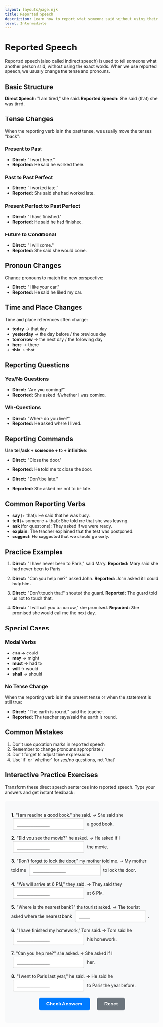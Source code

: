 ```yaml
---
layout: layouts/page.njk
title: Reported Speech
description: Learn how to report what someone said without using their exact words.
level: Intermediate
---
```


# Reported Speech

Reported speech (also called indirect speech) is used to tell someone what another person said, without using the exact words. When we use reported speech, we usually change the tense and pronouns.

## Basic Structure

**Direct Speech:** "I am tired," she said.
**Reported Speech:** She said (that) she was tired.

## Tense Changes

When the reporting verb is in the past tense, we usually move the tenses "back":

### Present to Past
- **Direct:** "I work here."
- **Reported:** He said he worked there.

### Past to Past Perfect
- **Direct:** "I worked late."
- **Reported:** She said she had worked late.

### Present Perfect to Past Perfect
- **Direct:** "I have finished."
- **Reported:** He said he had finished.

### Future to Conditional
- **Direct:** "I will come."
- **Reported:** She said she would come.

## Pronoun Changes

Change pronouns to match the new perspective:

- **Direct:** "I like your car."
- **Reported:** He said he liked my car.

## Time and Place Changes

Time and place references often change:

- **today** → that day
- **yesterday** → the day before / the previous day
- **tomorrow** → the next day / the following day
- **here** → there
- **this** → that

## Reporting Questions

### Yes/No Questions
- **Direct:** "Are you coming?"
- **Reported:** She asked if/whether I was coming.

### Wh-Questions
- **Direct:** "Where do you live?"
- **Reported:** He asked where I lived.

## Reporting Commands

Use **tell/ask + someone + to + infinitive**:

- **Direct:** "Close the door."
- **Reported:** He told me to close the door.

- **Direct:** "Don't be late."
- **Reported:** She asked me not to be late.

## Common Reporting Verbs

- **say** (+ that): He said that he was busy.
- **tell** (+ someone + that): She told me that she was leaving.
- **ask** (for questions): They asked if we were ready.
- **explain**: The teacher explained that the test was postponed.
- **suggest**: He suggested that we should go early.

## Practice Examples

1. **Direct:** "I have never been to Paris," said Mary.
   **Reported:** Mary said she had never been to Paris.

2. **Direct:** "Can you help me?" asked John.
   **Reported:** John asked if I could help him.

3. **Direct:** "Don't touch that!" shouted the guard.
   **Reported:** The guard told us not to touch that.

4. **Direct:** "I will call you tomorrow," she promised.
   **Reported:** She promised she would call me the next day.

## Special Cases

### Modal Verbs
- **can** → could
- **may** → might
- **must** → had to
- **will** → would
- **shall** → should

### No Tense Change
When the reporting verb is in the present tense or when the statement is still true:
- **Direct:** "The earth is round," said the teacher.
- **Reported:** The teacher says/said the earth is round.

## Common Mistakes

1. Don't use quotation marks in reported speech
2. Remember to change pronouns appropriately
3. Don't forget to adjust time expressions
4. Use 'if' or 'whether' for yes/no questions, not 'that'

## Interactive Practice Exercises

Transform these direct speech sentences into reported speech. Type your answers and get instant feedback:

<div class="interactive-exercise" id="reported-speech-exercise" data-exercise-id="reported-speech-intermediate">
  <div class="exercise-item">
    <p><strong>1.</strong> "I am reading a good book," she said. → She said she <input type="text" class="fill-blank" data-answer="was reading" placeholder="____________"> a good book.</p>
  </div>
  
  <div class="exercise-item">
    <p><strong>2.</strong> "Did you see the movie?" he asked. → He asked if I <input type="text" class="fill-blank" data-answer="had seen" placeholder="____________"> the movie.</p>
  </div>
  
  <div class="exercise-item">
    <p><strong>3.</strong> "Don't forget to lock the door," my mother told me. → My mother told me <input type="text" class="fill-blank" data-answer="not to forget" placeholder="____________"> to lock the door.</p>
  </div>
  
  <div class="exercise-item">
    <p><strong>4.</strong> "We will arrive at 6 PM," they said. → They said they <input type="text" class="fill-blank" data-answer="would arrive" placeholder="____________"> at 6 PM.</p>
  </div>
  
  <div class="exercise-item">
    <p><strong>5.</strong> "Where is the nearest bank?" the tourist asked. → The tourist asked where the nearest bank <input type="text" class="fill-blank" data-answer="was" placeholder="____">.</p>
  </div>
  
  <div class="exercise-item">
    <p><strong>6.</strong> "I have finished my homework," Tom said. → Tom said he <input type="text" class="fill-blank" data-answer="had finished" placeholder="____________"> his homework.</p>
  </div>
  
  <div class="exercise-item">
    <p><strong>7.</strong> "Can you help me?" she asked. → She asked if I <input type="text" class="fill-blank" data-answer="could help" placeholder="____________"> her.</p>
  </div>
  
  <div class="exercise-item">
    <p><strong>8.</strong> "I went to Paris last year," he said. → He said he <input type="text" class="fill-blank" data-answer="had gone" placeholder="____________"> to Paris the year before.</p>
  </div>
  
  <div class="exercise-controls">
    <button onclick="checkAnswers('reported-speech-exercise')" class="check-btn">Check Answers</button>
    <button onclick="resetExercise('reported-speech-exercise')" class="reset-btn">Reset</button>
  </div>
  
  <div id="reported-speech-exercise-results" class="results-section" style="display: none;">
    <h4>Results:</h4>
    <p id="reported-speech-exercise-score"></p>
    <div id="reported-speech-exercise-feedback"></div>
  </div>
</div>

<script>
function checkAnswers(exerciseId) {
  const exercise = document.getElementById(exerciseId);
  const inputs = exercise.querySelectorAll('.fill-blank');
  const resultsDiv = document.getElementById(exerciseId + '-results');
  const scoreP = document.getElementById(exerciseId + '-score');
  const feedbackDiv = document.getElementById(exerciseId + '-feedback');
  
  let correct = 0;
  let total = inputs.length;
  let feedback = '';
  
  inputs.forEach((input, index) => {
    const userAnswer = input.value.trim().toLowerCase();
    const correctAnswer = input.dataset.answer.toLowerCase();
    
    input.classList.remove('correct', 'incorrect');
    
    if (userAnswer === correctAnswer) {
      input.classList.add('correct');
      correct++;
    } else {
      input.classList.add('incorrect');
      feedback += `<p><strong>Question ${index + 1}:</strong> Your answer: "${input.value}" | Correct answer: "${input.dataset.answer}"</p>`;
    }
  });
  
  resultsDiv.style.display = 'block';
  scoreP.textContent = `Score: ${correct}/${total} (${Math.round(correct/total*100)}%)`;
  
  if (correct === total) {
    feedbackDiv.innerHTML = '<p style="color: green; font-weight: bold;">Excellent! All answers are correct! 🎉</p>';
  } else {
    feedbackDiv.innerHTML = feedback;
  }
}

function resetExercise(exerciseId) {
  const exercise = document.getElementById(exerciseId);
  const inputs = exercise.querySelectorAll('.fill-blank');
  const resultsDiv = document.getElementById(exerciseId + '-results');
  
  inputs.forEach(input => {
    input.value = '';
    input.classList.remove('correct', 'incorrect');
  });
  
  resultsDiv.style.display = 'none';
}
</script>

<style>
.interactive-exercise {
  background: #f8f9fa;
  padding: 20px;
  border-radius: 8px;
  margin: 20px 0;
}

.exercise-item {
  margin: 15px 0;
  line-height: 1.6;
}

.fill-blank {
  border: 2px solid #ddd;
  padding: 8px 12px;
  border-radius: 4px;
  font-size: 16px;
  min-width: 120px;
  margin: 0 5px;
  transition: border-color 0.3s;
}

.fill-blank:focus {
  outline: none;
  border-color: #007bff;
}

.fill-blank.correct {
  border-color: #28a745;
  background-color: #d4edda;
}

.fill-blank.incorrect {
  border-color: #dc3545;
  background-color: #f8d7da;
}

.exercise-controls {
  margin: 20px 0;
  text-align: center;
}

.check-btn, .reset-btn {
  background: #007bff;
  color: white;
  border: none;
  padding: 12px 24px;
  border-radius: 5px;
  cursor: pointer;
  margin: 0 10px;
  font-size: 16px;
  font-weight: bold;
  transition: background-color 0.3s;
}

.check-btn:hover {
  background: #0056b3;
}

.reset-btn {
  background: #6c757d;
}

.reset-btn:hover {
  background: #5a6268;
}

.results-section {
  margin-top: 20px;
  padding: 15px;
  background: #f8f9fa;
  border-radius: 5px;
  border-left: 4px solid #007bff;
}

.results-section p {
  margin: 5px 0;
  padding: 8px;
  background: #fff3cd;
  border: 1px solid #ffeaa7;
  border-radius: 3px;
  font-size: 14px;
}
</style>